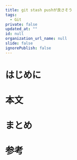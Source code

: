 ```yaml
---
title: git stash pushが良さそう
tags:
  - Git
private: false
updated_at: ""
id: null
organization_url_name: null
slide: false
ignorePublish: false
---
```


# はじめに

# 本文

# まとめ

# 参考

